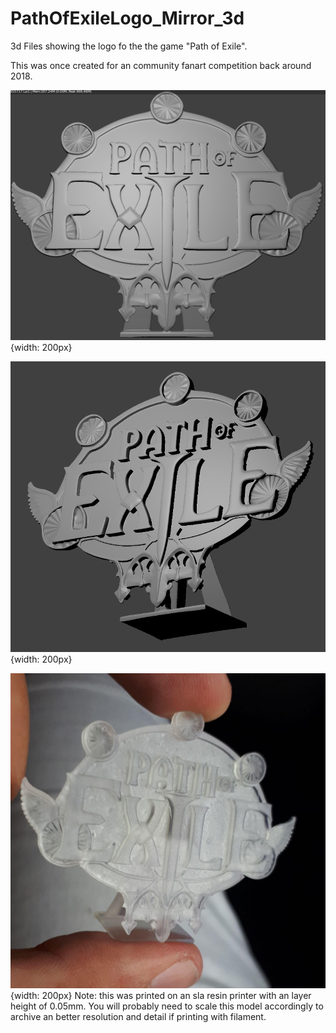 # PathOfExileLogo_Mirror_3d

3d Files showing the logo fo the the game "Path of Exile". 

This was once created for an community fanart competition back around 2018.

![front](https://github.com/IHopeUStepOnLEGO/PathOfExileLogo_Mirror_3d/blob/master/images/poe_mirror_front.png) {width: 200px}

![side](https://github.com/IHopeUStepOnLEGO/PathOfExileLogo_Mirror_3d/blob/master/images/poe_mirror_side.png) {width: 200px}

![sla_print](https://github.com/IHopeUStepOnLEGO/PathOfExileLogo_Mirror_3d/blob/master/images/poe_mirror_sla_print.png) {width: 200px}
Note: this was printed on an sla resin printer with an layer height of 0.05mm. You will probably need to scale this model accordingly to archive an better resolution and detail if printing with filament.
